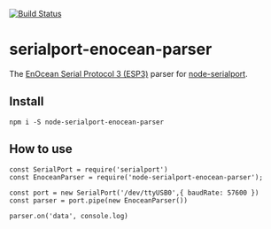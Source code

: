 [![Build Status](https://travis-ci.com/RafaelKa/node-serialport-enocean-parser.svg?branch=master)](https://travis-ci.com/RafaelKa/node-serialport-enocean-parser)

# serialport-enocean-parser

  The [EnOcean Serial Protocol 3 (ESP3)](https://www.enocean.com/esp) parser for [node-serialport](https://www.npmjs.com/package/serialport).

## Install

`npm i -S node-serialport-enocean-parser`

## How to use

    const SerialPort = require('serialport')
    const EnoceanParser = require('node-serialport-enocean-parser');

    const port = new SerialPort('/dev/ttyUSB0',{ baudRate: 57600 })
    const parser = port.pipe(new EnoceanParser())

    parser.on('data', console.log)
